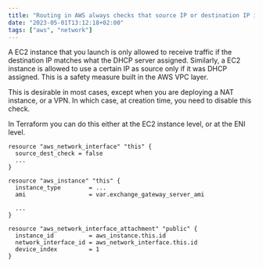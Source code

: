 ```yaml
---
title: "Routing in AWS always checks that source IP or destination IP is respected"
date: "2023-05-01T13:12:18+02:00"
tags: ["aws", "network"]
---
```


A EC2 instance that you launch is only allowed to receive traffic if the destination IP matches what the DHCP server assigned. Similarly, a EC2 instance is allowed to use a certain IP as source only if it was DHCP assigned. This is a safety measure built in the AWS VPC layer.

This is desirable in most cases, except when you are deploying a NAT instance, or a VPN. In which case, at creation time, you need to disable this check.

In Terraform you can do this either at the EC2 instance level, or at the ENI level.

```hcl
resource "aws_network_interface" "this" {
  source_dest_check = false
  ...
}

resource "aws_instance" "this" {
  instance_type        = ...
  ami                  = var.exchange_gateway_server_ami

  ...
}

resource "aws_network_interface_attachment" "public" {
  instance_id          = aws_instance.this.id
  network_interface_id = aws_network_interface.this.id
  device_index         = 1
}
```
